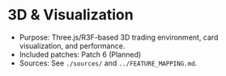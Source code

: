 # 3D & Visualization

- Purpose: Three.js/R3F-based 3D trading environment, card visualization, and performance.
- Included patches: Patch 6 (Planned)
- Sources: See `./sources/` and `../FEATURE_MAPPING.md`.
